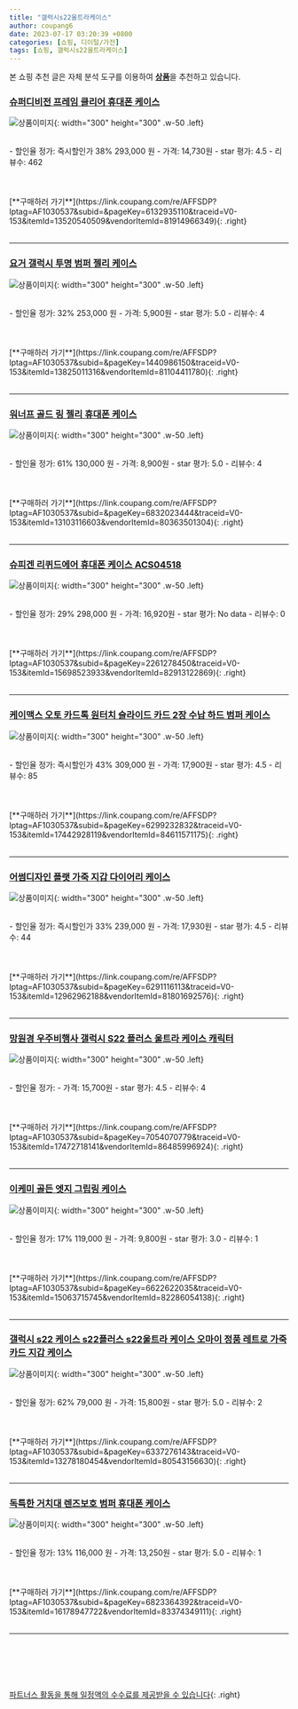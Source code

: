 ```yaml
---
title: "갤럭시s22울트라케이스"
author: coupang6
date: 2023-07-17 03:20:39 +0800
categories: [쇼핑, 디이털/가전]
tags: [쇼핑, 갤럭시s22울트라케이스]
---
```


본 쇼핑 추천 글은 자체 분석 도구를 이용하여 [**상품**](https://link.coupang.com/a/bao1ui)을 추천하고 있습니다.

### [슈퍼디비전 프레임 클리어 휴대폰 케이스](https://link.coupang.com/re/AFFSDP?lptag=AF1030537&subid=&pageKey=6132935110&traceid=V0-153&itemId=13520540509&vendorItemId=81914966349)

![상품이미지](https://thumbnail8.coupangcdn.com/thumbnails/remote/230x230ex/image/vendor_inventory/ea47/d4009cca4159870433905d84c49444eeff63a245ca1b4f0fb5b8d0ff257f.jpg){: width="300" height="300" .w-50 .left}


<br>
- 할인율 정가: 즉시할인가 38%  293,000   원
- 가격: 14,730원
- star 평가: 4.5
- 리뷰수: 462
<br>
<br>
<br>
<br>
[**구매하러 가기**](https://link.coupang.com/re/AFFSDP?lptag=AF1030537&subid=&pageKey=6132935110&traceid=V0-153&itemId=13520540509&vendorItemId=81914966349){: .right}
<br>
<br>

---

### [요거 갤럭시 투명 범퍼 젤리 케이스](https://link.coupang.com/re/AFFSDP?lptag=AF1030537&subid=&pageKey=1440986150&traceid=V0-153&itemId=13825011316&vendorItemId=81104411780)

![상품이미지](https://thumbnail9.coupangcdn.com/thumbnails/remote/230x230ex/image/retail/images/826661718944709-185968bd-762b-49c2-a2ee-5e02f7d13328.jpg){: width="300" height="300" .w-50 .left}


<br>
- 할인율 정가: 32%  253,000   원
- 가격: 5,900원
- star 평가: 5.0
- 리뷰수: 4
<br>
<br>
<br>
<br>
[**구매하러 가기**](https://link.coupang.com/re/AFFSDP?lptag=AF1030537&subid=&pageKey=1440986150&traceid=V0-153&itemId=13825011316&vendorItemId=81104411780){: .right}
<br>
<br>

---

### [워너프 골드 링 젤리 휴대폰 케이스](https://link.coupang.com/re/AFFSDP?lptag=AF1030537&subid=&pageKey=6832023444&traceid=V0-153&itemId=13103116603&vendorItemId=80363501304)

![상품이미지](https://thumbnail8.coupangcdn.com/thumbnails/remote/230x230ex/image/retail/images/561777623325442-c8d5ac96-d6d9-4cc1-91c6-0819952d32eb.jpg){: width="300" height="300" .w-50 .left}


<br>
- 할인율 정가: 61%  130,000   원
- 가격: 8,900원
- star 평가: 5.0
- 리뷰수: 4
<br>
<br>
<br>
<br>
[**구매하러 가기**](https://link.coupang.com/re/AFFSDP?lptag=AF1030537&subid=&pageKey=6832023444&traceid=V0-153&itemId=13103116603&vendorItemId=80363501304){: .right}
<br>
<br>

---

### [슈피겐 리퀴드에어 휴대폰 케이스 ACS04518](https://link.coupang.com/re/AFFSDP?lptag=AF1030537&subid=&pageKey=2261278450&traceid=V0-153&itemId=15698523933&vendorItemId=82913122869)

![상품이미지](https://thumbnail7.coupangcdn.com/thumbnails/remote/230x230ex/image/rs_quotation_api/vpck6mvb/cbe5434036f0473ea314fd5ab4aa9da0.jpg){: width="300" height="300" .w-50 .left}


<br>
- 할인율 정가: 29%  298,000   원
- 가격: 16,920원
- star 평가: No data
- 리뷰수: 0
<br>
<br>
<br>
<br>
[**구매하러 가기**](https://link.coupang.com/re/AFFSDP?lptag=AF1030537&subid=&pageKey=2261278450&traceid=V0-153&itemId=15698523933&vendorItemId=82913122869){: .right}
<br>
<br>

---

### [케이맥스 오토 카드톡 원터치 슬라이드 카드 2장 수납 하드 범퍼 케이스](https://link.coupang.com/re/AFFSDP?lptag=AF1030537&subid=&pageKey=6299232832&traceid=V0-153&itemId=17442928119&vendorItemId=84611571175)

![상품이미지](https://thumbnail9.coupangcdn.com/thumbnails/remote/230x230ex/image/vendor_inventory/5104/9b0ca2f84d93efab883ef1b2f0a7345325a8d8bcc2197b99b89104a50822.jpg){: width="300" height="300" .w-50 .left}


<br>
- 할인율 정가: 즉시할인가 43%  309,000   원
- 가격: 17,900원
- star 평가: 4.5
- 리뷰수: 85
<br>
<br>
<br>
<br>
[**구매하러 가기**](https://link.coupang.com/re/AFFSDP?lptag=AF1030537&subid=&pageKey=6299232832&traceid=V0-153&itemId=17442928119&vendorItemId=84611571175){: .right}
<br>
<br>

---

### [어썸디자인 플랫 가죽 지갑 다이어리 케이스](https://link.coupang.com/re/AFFSDP?lptag=AF1030537&subid=&pageKey=6291116113&traceid=V0-153&itemId=12962962188&vendorItemId=81801692576)

![상품이미지](https://thumbnail7.coupangcdn.com/thumbnails/remote/230x230ex/image/vendor_inventory/eef5/0b1d12a1ea495e9fcfe89e17f6e8b881012c140e99b689bd1deff4e3005f.jpg){: width="300" height="300" .w-50 .left}


<br>
- 할인율 정가: 즉시할인가 33%  239,000   원
- 가격: 17,930원
- star 평가: 4.5
- 리뷰수: 44
<br>
<br>
<br>
<br>
[**구매하러 가기**](https://link.coupang.com/re/AFFSDP?lptag=AF1030537&subid=&pageKey=6291116113&traceid=V0-153&itemId=12962962188&vendorItemId=81801692576){: .right}
<br>
<br>

---

### [망원경 우주비행사 갤럭시 S22 플러스 울트라 케이스 캐릭터](https://link.coupang.com/re/AFFSDP?lptag=AF1030537&subid=&pageKey=7054070779&traceid=V0-153&itemId=17472718141&vendorItemId=86485996924)

![상품이미지](https://thumbnail9.coupangcdn.com/thumbnails/remote/230x230ex/image/vendor_inventory/a7e8/d0b30d24bee2b6f9f53995c5eeb508f62a661d3c39d61ba3ba0215e09c76.jpg){: width="300" height="300" .w-50 .left}


<br>
- 할인율 정가: 
- 가격: 15,700원
- star 평가: 4.5
- 리뷰수: 4
<br>
<br>
<br>
<br>
[**구매하러 가기**](https://link.coupang.com/re/AFFSDP?lptag=AF1030537&subid=&pageKey=7054070779&traceid=V0-153&itemId=17472718141&vendorItemId=86485996924){: .right}
<br>
<br>

---

### [이케미 골든 엣지 그립링 케이스](https://link.coupang.com/re/AFFSDP?lptag=AF1030537&subid=&pageKey=6622622035&traceid=V0-153&itemId=15063715745&vendorItemId=82286054138)

![상품이미지](https://thumbnail9.coupangcdn.com/thumbnails/remote/230x230ex/image/vendor_inventory/c541/88750837f6ef166393b0f5f89ce39f5fa1709372c5b0fd8265484b5d0f21.jpg){: width="300" height="300" .w-50 .left}


<br>
- 할인율 정가: 17%  119,000   원
- 가격: 9,800원
- star 평가: 3.0
- 리뷰수: 1
<br>
<br>
<br>
<br>
[**구매하러 가기**](https://link.coupang.com/re/AFFSDP?lptag=AF1030537&subid=&pageKey=6622622035&traceid=V0-153&itemId=15063715745&vendorItemId=82286054138){: .right}
<br>
<br>

---

### [갤럭시 s22 케이스 s22플러스 s22울트라 케이스 오마이 정품 레트로 가죽 카드 지갑 케이스](https://link.coupang.com/re/AFFSDP?lptag=AF1030537&subid=&pageKey=6337276143&traceid=V0-153&itemId=13278180454&vendorItemId=80543156630)

![상품이미지](https://thumbnail6.coupangcdn.com/thumbnails/remote/230x230ex/image/vendor_inventory/0083/ed338e08f87ba9866852a188623f57725ec7e49ce605813bed5c69fe1e6d.png){: width="300" height="300" .w-50 .left}


<br>
- 할인율 정가: 62%  79,000   원
- 가격: 15,800원
- star 평가: 5.0
- 리뷰수: 2
<br>
<br>
<br>
<br>
[**구매하러 가기**](https://link.coupang.com/re/AFFSDP?lptag=AF1030537&subid=&pageKey=6337276143&traceid=V0-153&itemId=13278180454&vendorItemId=80543156630){: .right}
<br>
<br>

---

### [독특한 거치대 렌즈보호 범퍼 휴대폰 케이스](https://link.coupang.com/re/AFFSDP?lptag=AF1030537&subid=&pageKey=6823364392&traceid=V0-153&itemId=16178947722&vendorItemId=83374349111)

![상품이미지](https://thumbnail10.coupangcdn.com/thumbnails/remote/230x230ex/image/retail/images/2022/10/05/18/1/97f33316-5be0-42b2-946a-f5beebe5e108.jpg){: width="300" height="300" .w-50 .left}


<br>
- 할인율 정가: 13%  116,000   원
- 가격: 13,250원
- star 평가: 5.0
- 리뷰수: 1
<br>
<br>
<br>
<br>
[**구매하러 가기**](https://link.coupang.com/re/AFFSDP?lptag=AF1030537&subid=&pageKey=6823364392&traceid=V0-153&itemId=16178947722&vendorItemId=83374349111){: .right}
<br>
<br>

---
<br><br><br><br><br> [파트너스 활동을 통해 일정액의 수수료를 제공받을 수 있습니다](https://link.coupang.com/a/bao1ui){: .right}